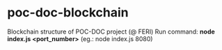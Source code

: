 # poc-doc-blockchain
Blockchain structure of POC-DOC project (@ FERI)
Run command: **node index.js <port_number>** (eg.: node index.js 8080)